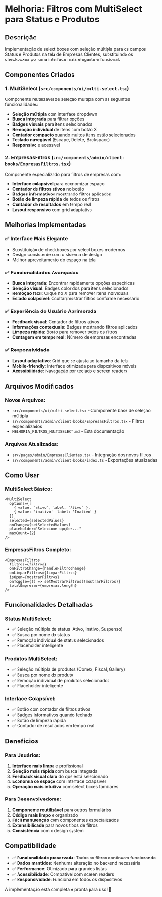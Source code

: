 # Melhoria: Filtros com MultiSelect para Status e Produtos

## Descrição
Implementação de select boxes com seleção múltipla para os campos Status e Produtos na tela de Empresas Clientes, substituindo os checkboxes por uma interface mais elegante e funcional.

## Componentes Criados

### 1. MultiSelect (`src/components/ui/multi-select.tsx`)
Componente reutilizável de seleção múltipla com as seguintes funcionalidades:
- **Seleção múltipla** com interface dropdown
- **Busca integrada** para filtrar opções
- **Badges visuais** para itens selecionados
- **Remoção individual** de itens com botão X
- **Contador compacto** quando muitos itens estão selecionados
- **Teclado navegável** (Escape, Delete, Backspace)
- **Responsivo** e acessível

### 2. EmpresasFiltros (`src/components/admin/client-books/EmpresasFiltros.tsx`)
Componente especializado para filtros de empresas com:
- **Interface colapsível** para economizar espaço
- **Contador de filtros ativos** no botão
- **Badges informativos** mostrando filtros aplicados
- **Botão de limpeza rápida** de todos os filtros
- **Contador de resultados** em tempo real
- **Layout responsivo** com grid adaptativo

## Melhorias Implementadas

### ✅ **Interface Mais Elegante**
- Substituição de checkboxes por select boxes modernos
- Design consistente com o sistema de design
- Melhor aproveitamento do espaço na tela

### ✅ **Funcionalidades Avançadas**
- **Busca integrada**: Encontrar rapidamente opções específicas
- **Seleção visual**: Badges coloridos para itens selecionados
- **Remoção fácil**: Clique no X para remover itens individuais
- **Estado colapsível**: Ocultar/mostrar filtros conforme necessário

### ✅ **Experiência do Usuário Aprimorada**
- **Feedback visual**: Contador de filtros ativos
- **Informações contextuais**: Badges mostrando filtros aplicados
- **Limpeza rápida**: Botão para remover todos os filtros
- **Contagem em tempo real**: Número de empresas encontradas

### ✅ **Responsividade**
- **Layout adaptativo**: Grid que se ajusta ao tamanho da tela
- **Mobile-friendly**: Interface otimizada para dispositivos móveis
- **Acessibilidade**: Navegação por teclado e screen readers

## Arquivos Modificados

### Novos Arquivos:
- `src/components/ui/multi-select.tsx` - Componente base de seleção múltipla
- `src/components/admin/client-books/EmpresasFiltros.tsx` - Filtros especializados
- `MELHORIA_FILTROS_MULTISELECT.md` - Esta documentação

### Arquivos Atualizados:
- `src/pages/admin/EmpresasClientes.tsx` - Integração dos novos filtros
- `src/components/admin/client-books/index.ts` - Exportações atualizadas

## Como Usar

### MultiSelect Básico:
```tsx
<MultiSelect
  options={[
    { value: 'ativo', label: 'Ativo' },
    { value: 'inativo', label: 'Inativo' }
  ]}
  selected={selectedValues}
  onChange={setSelectedValues}
  placeholder="Selecione opções..."
  maxCount={2}
/>
```

### EmpresasFiltros Completo:
```tsx
<EmpresasFiltros
  filtros={filtros}
  onFiltroChange={handleFiltroChange}
  onLimparFiltros={limparFiltros}
  isOpen={mostrarFiltros}
  onToggle={() => setMostrarFiltros(!mostrarFiltros)}
  totalEmpresas={empresas.length}
/>
```

## Funcionalidades Detalhadas

### Status MultiSelect:
- ✅ Seleção múltipla de status (Ativo, Inativo, Suspenso)
- ✅ Busca por nome do status
- ✅ Remoção individual de status selecionados
- ✅ Placeholder inteligente

### Produtos MultiSelect:
- ✅ Seleção múltipla de produtos (Comex, Fiscal, Gallery)
- ✅ Busca por nome do produto
- ✅ Remoção individual de produtos selecionados
- ✅ Placeholder inteligente

### Interface Colapsível:
- ✅ Botão com contador de filtros ativos
- ✅ Badges informativos quando fechado
- ✅ Botão de limpeza rápida
- ✅ Contador de resultados em tempo real

## Benefícios

### Para Usuários:
1. **Interface mais limpa** e profissional
2. **Seleção mais rápida** com busca integrada
3. **Feedback visual claro** do que está selecionado
4. **Economia de espaço** com interface colapsível
5. **Operação mais intuitiva** com select boxes familiares

### Para Desenvolvedores:
1. **Componente reutilizável** para outros formulários
2. **Código mais limpo** e organizado
3. **Fácil manutenção** com componentes especializados
4. **Extensibilidade** para novos tipos de filtros
5. **Consistência** com o design system

## Compatibilidade
- ✅ **Funcionalidade preservada**: Todos os filtros continuam funcionando
- ✅ **Dados mantidos**: Nenhuma alteração no backend necessária
- ✅ **Performance**: Otimizado para grandes listas
- ✅ **Acessibilidade**: Compatível com screen readers
- ✅ **Responsividade**: Funciona em todos os dispositivos

A implementação está completa e pronta para uso! 🚀